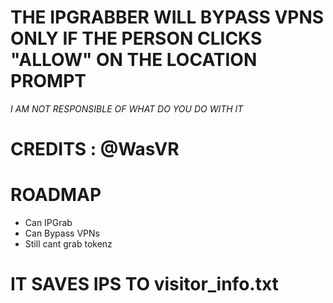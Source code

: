 # THE IPGRABBER WILL BYPASS VPNS ONLY IF THE PERSON CLICKS "ALLOW" ON THE LOCATION PROMPT
*I AM NOT RESPONSIBLE OF WHAT DO YOU DO WITH IT*
# CREDITS : @WasVR

# ROADMAP
- Can IPGrab
- Can Bypass VPNs
- Still cant grab tokenz

# IT SAVES IPS TO visitor_info.txt
